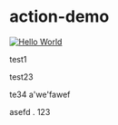 # action-demo


[![Hello World](https://github.com/zodiac1111/action-demo/actions/workflows/helloworld.yml/badge.svg?branch=main)](https://github.com/zodiac1111/action-demo/actions/workflows/helloworld.yml)

test1

test23


te34
a'we'fawef

asefd
.
123
